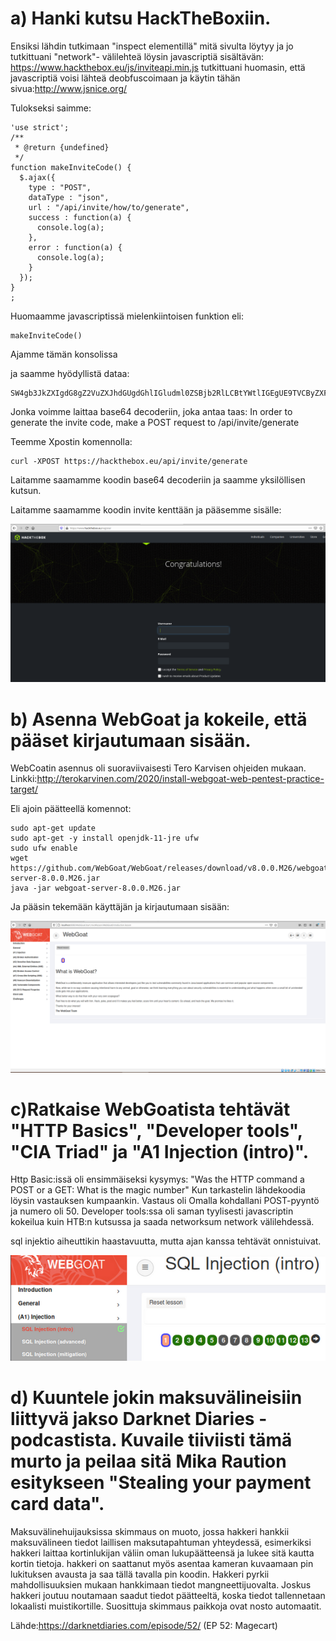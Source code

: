 # a) Hanki kutsu HackTheBoxiin.

Ensiksi lähdin tutkimaan "inspect elementillä" mitä sivulta löytyy ja jo tutkittuani "network"- välilehteä löysin javascriptiä sisältävän: https://www.hackthebox.eu/js/inviteapi.min.js
tutkittuani huomasin, että javascriptiä voisi lähteä deobfuscoimaan ja käytin tähän sivua:http://www.jsnice.org/

Tulokseksi saimme:
```
'use strict';
/**
 * @return {undefined}
 */
function makeInviteCode() {
  $.ajax({
    type : "POST",
    dataType : "json",
    url : "/api/invite/how/to/generate",
    success : function(a) {
      console.log(a);
    },
    error : function(a) {
      console.log(a);
    }
  });
}
;
```
Huomaamme javascriptissä mielenkiintoisen funktion eli:
```
makeInviteCode()
```
Ajamme tämän konsolissa

ja saamme hyödyllistä dataa:
```
SW4gb3JkZXIgdG8gZ2VuZXJhdGUgdGhlIGludml0ZSBjb2RlLCBtYWtlIGEgUE9TVCByZXF1ZXN0IHRvIC9hcGkvaW52aXRlL2dlbmVyYXRl
```
Jonka voimme laittaa base64 decoderiin, joka antaa taas:
In order to generate the invite code, make a POST request to /api/invite/generate

Teemme Xpostin komennolla:
```
curl -XPOST https://hackthebox.eu/api/invite/generate
```
Laitamme saamamme koodin base64 decoderiin ja saamme yksilöllisen kutsun.

Laitamme saamamme koodin invite kenttään ja pääsemme sisälle:

![Like here](https://github.com/samuli-salonen/-Tunkeutumistestaus-ict4tn027-3006-ti-2020s/blob/main/h1_a2.PNG)


# b) Asenna WebGoat ja kokeile, että pääset kirjautumaan sisään.

WebCoatin asennus oli suoraviivaisesti Tero Karvisen ohjeiden mukaan.
Linkki:http://terokarvinen.com/2020/install-webgoat-web-pentest-practice-target/

Eli ajoin päätteellä komennot:

``` 
sudo apt-get update
sudo apt-get -y install openjdk-11-jre ufw
sudo ufw enable
wget https://github.com/WebGoat/WebGoat/releases/download/v8.0.0.M26/webgoat-server-8.0.0.M26.jar
java -jar webgoat-server-8.0.0.M26.jar 
 ```
Ja pääsin tekemään käyttäjän ja kirjautumaan sisään:

![Like here](https://github.com/samuli-salonen/-Tunkeutumistestaus-ict4tn027-3006-ti-2020s/blob/main/h1_b.PNG)





# c)Ratkaise WebGoatista tehtävät "HTTP Basics", "Developer tools", "CIA Triad" ja "A1 Injection (intro)".


Http Basic:issä oli ensimmäiseksi kysymys: "Was the HTTP command a POST or a GET:
What is the magic number" Kun tarkastelin lähdekoodia löysin vastauksen kumpaankin. Vastaus oli Omalla kohdallani POST-pyyntö ja numero oli 50.
Developer tools:ssa oli saman tyylisesti javascriptin kokeilua kuin HTB:n kutsussa ja saada networksum network välilehdessä.

sql injektio aiheuttikin haastavuutta, mutta ajan kanssa tehtävät onnistuivat.



![kuva](https://github.com/samuli-salonen/-Tunkeutumistestaus-ict4tn027-3006-ti-2020s/blob/main/webgoat.PNG)





# d) Kuuntele jokin maksuvälineisiin liittyvä jakso Darknet Diaries -podcastista. Kuvaile tiiviisti tämä murto ja peilaa sitä Mika Raution esitykseen "Stealing your payment card data".


Maksuvälinehuijauksissa skimmaus on muoto, jossa hakkeri hankkii maksuvälineen tiedot laillisen maksutapahtuman yhteydessä, esimerkiksi hakkeri laittaa kortinlukijan väliin oman lukupäätteensä ja lukee sitä kautta kortin tietoja. hakkeri on saattanut myös asentaa kameran kuvaamaan pin lukituksen avausta ja saa tällä tavalla pin koodin. Hakkeri pyrkii mahdollisuuksien mukaan hankkimaan tiedot mangneettijuovalta. Joskus hakkeri joutuu noutamaan saadut tiedot päätteeltä, koska tiedot tallennetaan lokaalisti muistikortille. Suosittuja skimmaus paikkoja ovat nosto automaatit.

Lähde:https://darknetdiaries.com/episode/52/ (EP 52: Magecart)
